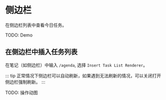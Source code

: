 # 侧边栏

在侧边栏列表中查看今日任务。

TODO: Demo

## 在侧边栏中插入任务列表
在笔记（如侧边栏）中输入 `/agenda`, 选择 `Insert Task List Renderer`。

::: tip
正常情况下侧边栏可以自动刷新，如果遇到无法刷新的情况，可以关闭打开侧边栏强制刷新。
:::

TODO: 操作动图